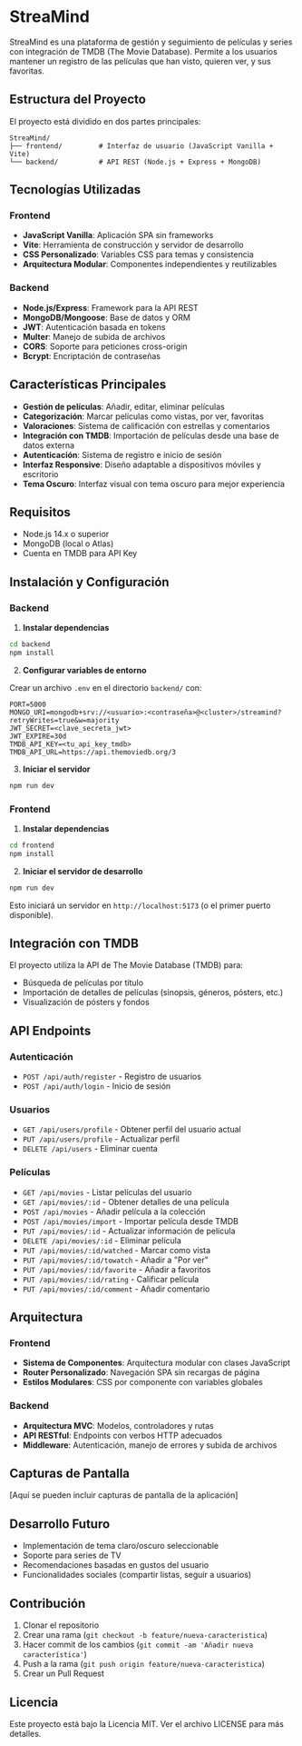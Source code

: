 # StreaMind

StreaMind es una plataforma de gestión y seguimiento de películas y series con integración de TMDB (The Movie Database). Permite a los usuarios mantener un registro de las películas que han visto, quieren ver, y sus favoritas.

## Estructura del Proyecto

El proyecto está dividido en dos partes principales:

```
StreaMind/
├── frontend/         # Interfaz de usuario (JavaScript Vanilla + Vite)
└── backend/          # API REST (Node.js + Express + MongoDB)
```

## Tecnologías Utilizadas

### Frontend

- **JavaScript Vanilla**: Aplicación SPA sin frameworks
- **Vite**: Herramienta de construcción y servidor de desarrollo
- **CSS Personalizado**: Variables CSS para temas y consistencia
- **Arquitectura Modular**: Componentes independientes y reutilizables

### Backend

- **Node.js/Express**: Framework para la API REST
- **MongoDB/Mongoose**: Base de datos y ORM
- **JWT**: Autenticación basada en tokens
- **Multer**: Manejo de subida de archivos
- **CORS**: Soporte para peticiones cross-origin
- **Bcrypt**: Encriptación de contraseñas

## Características Principales

- **Gestión de películas**: Añadir, editar, eliminar películas
- **Categorización**: Marcar películas como vistas, por ver, favoritas
- **Valoraciones**: Sistema de calificación con estrellas y comentarios
- **Integración con TMDB**: Importación de películas desde una base de datos externa
- **Autenticación**: Sistema de registro e inicio de sesión
- **Interfaz Responsive**: Diseño adaptable a dispositivos móviles y escritorio
- **Tema Oscuro**: Interfaz visual con tema oscuro para mejor experiencia

## Requisitos

- Node.js 14.x o superior
- MongoDB (local o Atlas)
- Cuenta en TMDB para API Key

## Instalación y Configuración

### Backend

1. **Instalar dependencias**

```bash
cd backend
npm install
```

2. **Configurar variables de entorno**

Crear un archivo `.env` en el directorio `backend/` con:

```
PORT=5000
MONGO_URI=mongodb+srv://<usuario>:<contraseña>@<cluster>/streamind?retryWrites=true&w=majority
JWT_SECRET=<clave_secreta_jwt>
JWT_EXPIRE=30d
TMDB_API_KEY=<tu_api_key_tmdb>
TMDB_API_URL=https://api.themoviedb.org/3
```

3. **Iniciar el servidor**

```bash
npm run dev
```

### Frontend

1. **Instalar dependencias**

```bash
cd frontend
npm install
```

2. **Iniciar el servidor de desarrollo**

```bash
npm run dev
```

Esto iniciará un servidor en `http://localhost:5173` (o el primer puerto disponible).

## Integración con TMDB

El proyecto utiliza la API de The Movie Database (TMDB) para:

- Búsqueda de películas por título
- Importación de detalles de películas (sinopsis, géneros, pósters, etc.)
- Visualización de pósters y fondos

## API Endpoints

### Autenticación

- `POST /api/auth/register` - Registro de usuarios
- `POST /api/auth/login` - Inicio de sesión

### Usuarios

- `GET /api/users/profile` - Obtener perfil del usuario actual
- `PUT /api/users/profile` - Actualizar perfil
- `DELETE /api/users` - Eliminar cuenta

### Películas

- `GET /api/movies` - Listar películas del usuario
- `GET /api/movies/:id` - Obtener detalles de una película
- `POST /api/movies` - Añadir película a la colección
- `POST /api/movies/import` - Importar película desde TMDB
- `PUT /api/movies/:id` - Actualizar información de película
- `DELETE /api/movies/:id` - Eliminar película
- `PUT /api/movies/:id/watched` - Marcar como vista
- `PUT /api/movies/:id/towatch` - Añadir a "Por ver"
- `PUT /api/movies/:id/favorite` - Añadir a favoritos
- `PUT /api/movies/:id/rating` - Calificar película
- `PUT /api/movies/:id/comment` - Añadir comentario

## Arquitectura

### Frontend

- **Sistema de Componentes**: Arquitectura modular con clases JavaScript
- **Router Personalizado**: Navegación SPA sin recargas de página
- **Estilos Modulares**: CSS por componente con variables globales

### Backend

- **Arquitectura MVC**: Modelos, controladores y rutas
- **API RESTful**: Endpoints con verbos HTTP adecuados
- **Middleware**: Autenticación, manejo de errores y subida de archivos

## Capturas de Pantalla

[Aquí se pueden incluir capturas de pantalla de la aplicación]

## Desarrollo Futuro

- Implementación de tema claro/oscuro seleccionable
- Soporte para series de TV
- Recomendaciones basadas en gustos del usuario
- Funcionalidades sociales (compartir listas, seguir a usuarios)

## Contribución

1. Clonar el repositorio
2. Crear una rama (`git checkout -b feature/nueva-caracteristica`)
3. Hacer commit de los cambios (`git commit -am 'Añadir nueva característica'`)
4. Push a la rama (`git push origin feature/nueva-caracteristica`)
5. Crear un Pull Request

## Licencia

Este proyecto está bajo la Licencia MIT. Ver el archivo LICENSE para más detalles.

